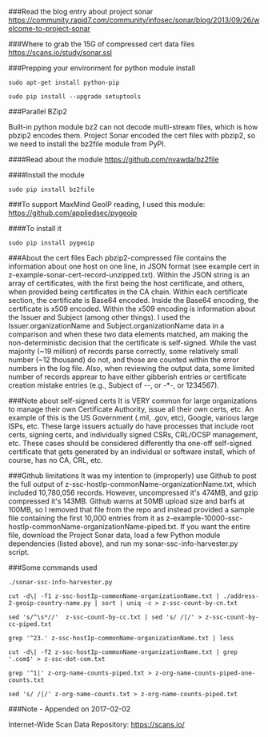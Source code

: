 ###Read the blog entry about project sonar
https://community.rapid7.com/community/infosec/sonar/blog/2013/09/26/welcome-to-project-sonar

###Where to grab the 15G of compressed cert data files
https://scans.io/study/sonar.ssl

###Prepping your environment for python module install
```
sudo apt-get install python-pip

sudo pip install --upgrade setuptools
```

###Parallel BZip2

Built-in python module bz2 can not decode multi-stream files, which is
how pbzip2 encodes them.  Project Sonar encoded the cert files with pbzip2,
so we need to install the bz2file module from PyPI. 

####Read about the module
https://github.com/nvawda/bz2file

####Install the module
```
sudo pip install bz2file
```

###To support MaxMind GeoIP reading, I used this module:
https://github.com/appliedsec/pygeoip

####To install it
```
sudo pip install pygeoip
```

###About the cert files
Each pbzip2-compressed file contains the information about one host on one line, in JSON format (see example cert in z-example-sonar-cert-record-unzipped.txt).  Within the JSON string is an array of certificates, with the first being the host certificate, and others, when provided being certificates in the CA chain.  Within each certificate section, the certificate is Base64 encoded.  Inside the Base64 encoding, the certificate is x509 encoded.  Within the x509 encoding is information about the Issuer and Subject (among other things).  I used the Issuer.organizationName and Subject.organizationName data in a comparison and when these two data elements matched, am making the non-deterministic decision that the certificate is self-signed.  While the vast majority (~19 million) of records parse correctly, some relatively small number (~12 thousand) do not, and those are counted within the error numbers in the log file.  Also, when reviewing the output data, some limited number of records apprear to have either gibberish entries or certificate creation mistake entries (e.g., Subject of --, or -*-, or 1234567).

###Note about self-signed certs
It is VERY common for large organizations to manage their own Certificate Authority, issue all their own certs, etc. An example of this is the US Government (.mil, .gov, etc), Google, various large ISPs, etc.  These large issuers actually do have processes that include root certs, signing certs, and individually signed CSRs, CRL/OCSP management, etc.  These cases should be considered differently tha one-off self-signed certificate that gets generated by an individual or software install, which of course, has no CA, CRL, etc. 

###Github limitations
It was my intention to (improperly) use Github to post the full output of z-ssc-hostIp-commonName-organizationName.txt, which included 10,780,056 records.  However, uncompressed it's 474MB, and gzip compressed it's 143MB.  Github warns at 50MB upload size and barfs at 100MB, so I removed that file from the repo and instead provided a sample file containing the first 10,000 entries from it as z-example-10000-ssc-hostIp-commonName-organizationName-piped.txt.  If you want the entire file, download the Project Sonar data, load a few Python module dependencies (listed above), and run my sonar-ssc-info-harvester.py script.

###Some commands used 
```
./sonar-ssc-info-harvester.py

cut -d\| -f1 z-ssc-hostIp-commonName-organizationName.txt | ./address-2-geoip-country-name.py | sort | uniq -c > z-ssc-count-by-cn.txt

sed 's/^\s*//'  z-ssc-count-by-cc.txt | sed 's/ /|/' > z-ssc-count-by-cc-piped.txt

grep '^23.' z-ssc-hostIp-commonName-organizationName.txt | less

cut -d\| -f2 z-ssc-hostIp-commonName-organizationName.txt | grep '.com$' > z-ssc-dot-com.txt

grep '^1|' z-org-name-counts-piped.txt > z-org-name-counts-piped-one-counts.txt

sed 's/ /|/' z-org-name-counts.txt > z-org-name-counts-piped.txt
```

###Note - Appended on 2017-02-02

Internet-Wide Scan Data Repository: https://scans.io/
  